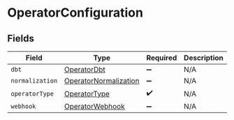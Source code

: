# OperatorConfiguration


## Fields

| Field                                                                 | Type                                                                  | Required                                                              | Description                                                           |
| --------------------------------------------------------------------- | --------------------------------------------------------------------- | --------------------------------------------------------------------- | --------------------------------------------------------------------- |
| `dbt`                                                                 | [OperatorDbt](../../models/shared/OperatorDbt.md)                     | :heavy_minus_sign:                                                    | N/A                                                                   |
| `normalization`                                                       | [OperatorNormalization](../../models/shared/OperatorNormalization.md) | :heavy_minus_sign:                                                    | N/A                                                                   |
| `operatorType`                                                        | [OperatorType](../../models/shared/OperatorType.md)                   | :heavy_check_mark:                                                    | N/A                                                                   |
| `webhook`                                                             | [OperatorWebhook](../../models/shared/OperatorWebhook.md)             | :heavy_minus_sign:                                                    | N/A                                                                   |